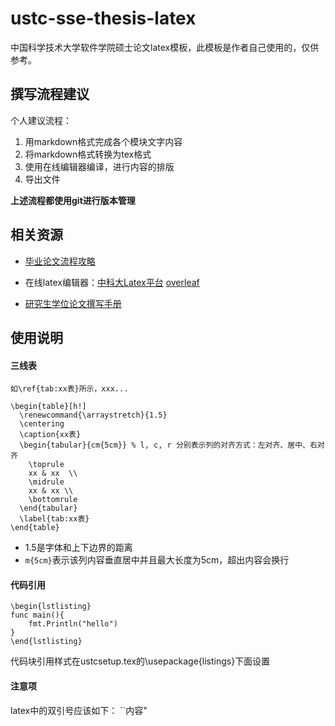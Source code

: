 # ustc-sse-thesis-latex
中国科学技术大学软件学院硕士论文latex模板，此模板是作者自己使用的，仅供参考。

## 撰写流程建议
个人建议流程：
1. 用markdown格式完成各个模块文字内容
2. 将markdown格式转换为tex格式
3. 使用在线编辑器编译，进行内容的排版
4. 导出文件

**上述流程都使用git进行版本管理**

## 相关资源
- [毕业论文流程攻略](https://www.wolai.com/xiaomingstudent/6fxAUz2KqaxWtjWWWmGKsd)

- 在线latex编辑器：[中科大Latex平台](https://latex.ustc.edu.cn/project) [overleaf](https://www.overleaf.com/project)

- [研究生学位论文撰写手册](./研究生学位论文撰写手册.pdf)

## 使用说明
#### 三线表
``
如\ref{tab:xx表}所示，xxx...
``

```
\begin{table}[h!]
  \renewcommand{\arraystretch}{1.5}
  \centering
  \caption{xx表}
  \begin{tabular}{cm{5cm}} % l, c, r 分别表示列的对齐方式：左对齐、居中、右对齐
    \toprule
    xx & xx  \\
    \midrule
    xx & xx \\
    \bottomrule
  \end{tabular}
  \label{tab:xx表}
\end{table}
```
- 1.5是字体和上下边界的距离
- `m{5cm}`表示该列内容垂直居中并且最大长度为5cm，超出内容会换行

#### 代码引用
```
\begin{lstlisting}
func main(){
    fmt.Println("hello")
}
\end{lstlisting}
```

代码块引用样式在ustcsetup.tex的\usepackage{listings}下面设置

#### 注意项
latex中的双引号应该如下：
``内容"
